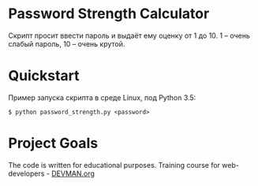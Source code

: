 # Password Strength Calculator

Cкрипт просит ввести пароль и выдаёт ему оценку от 1 до 10. 1 – очень слабый пароль, 10 – очень крутой.


# Quickstart

Пример запуска скрипта в среде Linux, под Python 3.5:

```#!bash
$ python password_strength.py <password>
```

# Project Goals

The code is written for educational purposes. Training course for web-developers - [DEVMAN.org](https://devman.org)
